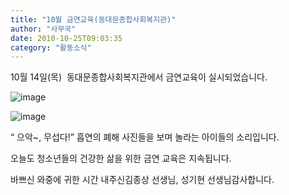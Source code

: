 ```yaml
---
title: "10월 금연교육(동대문종합사회복지관)"
author: "사무국"
date: 2010-10-25T09:03:35
category: "활동소식"
---
```


10월 14일(목)  동대문종합사회복지관에서 금연교육이 실시되었습니다.

![image](/files/attach/images/2318/458/002/df01f242fa806a62aa056758cfbff4b5)

![image](/files/attach/images/382/541/003/54343e2aed86879fe586e2f815c01027.jpg)

“ 으악~, 무섭다!” 흡연의 폐해 사진들을 보며 놀라는 아이들의 소리입니다.

오늘도 청소년들의 건강한 삶을 위한 금연 교육은 지속됩니다.

바쁘신 와중에 귀한 시간 내주신김종상 선생님, 성기현 선생님감사합니다.
